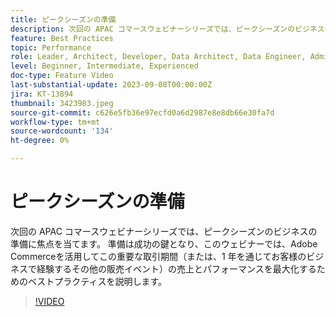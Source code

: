 ```yaml
---
title: ピークシーズンの準備
description: 次回の APAC コマースウェビナーシリーズでは、ピークシーズンのビジネスの準備に焦点を当てます。 準備は成功の鍵となり、このウェビナーでは、Adobe Commerceを活用してこの重要な取引期間（または、1 年を通じてお客様のビジネスで経験するその他の販売イベント）の売上とパフォーマンスを最大化するためのベストプラクティスを説明します。
feature: Best Practices
topic: Performance
role: Leader, Architect, Developer, Data Architect, Data Engineer, Admin, User
level: Beginner, Intermediate, Experienced
doc-type: Feature Video
last-substantial-update: 2023-09-08T00:00:00Z
jira: KT-13894
thumbnail: 3423983.jpeg
source-git-commit: c626e5fb36e97ecfd0a6d2987e8e8db66e30fa7d
workflow-type: tm+mt
source-wordcount: '134'
ht-degree: 0%

---
```



# ピークシーズンの準備

次回の APAC コマースウェビナーシリーズでは、ピークシーズンのビジネスの準備に焦点を当てます。 準備は成功の鍵となり、このウェビナーでは、Adobe Commerceを活用してこの重要な取引期間（または、1 年を通じてお客様のビジネスで経験するその他の販売イベント）の売上とパフォーマンスを最大化するためのベストプラクティスを説明します。

>[!VIDEO](https://video.tv.adobe.com/v/3423983/?learn=on)

